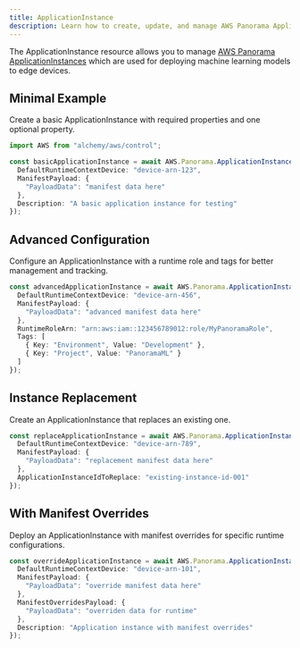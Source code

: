 ```yaml
---
title: ApplicationInstance
description: Learn how to create, update, and manage AWS Panorama ApplicationInstances using Alchemy Cloud Control.
---
```



The ApplicationInstance resource allows you to manage [AWS Panorama ApplicationInstances](https://docs.aws.amazon.com/panorama/latest/userguide/) which are used for deploying machine learning models to edge devices.

## Minimal Example

Create a basic ApplicationInstance with required properties and one optional property.

```ts
import AWS from "alchemy/aws/control";

const basicApplicationInstance = await AWS.Panorama.ApplicationInstance("basicInstance", {
  DefaultRuntimeContextDevice: "device-arn-123",
  ManifestPayload: {
    "PayloadData": "manifest data here"
  },
  Description: "A basic application instance for testing"
});
```

## Advanced Configuration

Configure an ApplicationInstance with a runtime role and tags for better management and tracking.

```ts
const advancedApplicationInstance = await AWS.Panorama.ApplicationInstance("advancedInstance", {
  DefaultRuntimeContextDevice: "device-arn-456",
  ManifestPayload: {
    "PayloadData": "advanced manifest data here"
  },
  RuntimeRoleArn: "arn:aws:iam::123456789012:role/MyPanoramaRole",
  Tags: [
    { Key: "Environment", Value: "Development" },
    { Key: "Project", Value: "PanoramaML" }
  ]
});
```

## Instance Replacement

Create an ApplicationInstance that replaces an existing one.

```ts
const replaceApplicationInstance = await AWS.Panorama.ApplicationInstance("replaceInstance", {
  DefaultRuntimeContextDevice: "device-arn-789",
  ManifestPayload: {
    "PayloadData": "replacement manifest data here"
  },
  ApplicationInstanceIdToReplace: "existing-instance-id-001"
});
```

## With Manifest Overrides

Deploy an ApplicationInstance with manifest overrides for specific runtime configurations.

```ts
const overrideApplicationInstance = await AWS.Panorama.ApplicationInstance("overrideInstance", {
  DefaultRuntimeContextDevice: "device-arn-101",
  ManifestPayload: {
    "PayloadData": "override manifest data here"
  },
  ManifestOverridesPayload: {
    "PayloadData": "overriden data for runtime"
  },
  Description: "Application instance with manifest overrides"
});
```
